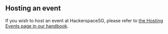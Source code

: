 ## Hosting an event

If you wish to host an event at HackerspaceSG, please refer to [the Hosting Events page in our handbook](https://docs.hackerspace.sg/handbook/hosting-events).
